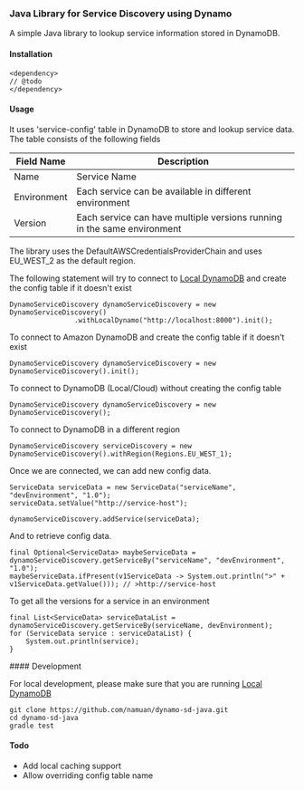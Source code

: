 ### Java Library for Service Discovery using Dynamo

A simple Java library to lookup service information stored in DynamoDB.

#### Installation

```
<dependency>
// @todo
</dependency>
```

#### Usage

It uses 'service-config' table in DynamoDB to store and lookup service data. The table consists of the following fields

Field Name | Description 
--- | ---
Name | Service Name
Environment | Each service can be available in different environment
Version | Each service can have multiple versions running in the same environment

The library uses the DefaultAWSCredentialsProviderChain and uses EU_WEST_2 as the default region.

The following statement will try to connect to [Local DynamoDB](http://docs.aws.amazon.com/amazondynamodb/latest/developerguide/Tools.DynamoDBLocal.html#Tools.DynamoDBLocal.DownloadingAndRunning) and create the config table if it doesn't exist

```
DynamoServiceDiscovery dynamoServiceDiscovery = new DynamoServiceDiscovery()
                .withLocalDynamo("http://localhost:8000").init();
```

To connect to Amazon DynamoDB and create the config table if it doesn't exist

```
DynamoServiceDiscovery dynamoServiceDiscovery = new DynamoServiceDiscovery().init();
```

To connect to DynamoDB (Local/Cloud) without creating the config table

```
DynamoServiceDiscovery dynamoServiceDiscovery = new DynamoServiceDiscovery();
```

To connect to DynamoDB in a different region

```
DynamoServiceDiscovery serviceDiscovery = new DynamoServiceDiscovery().withRegion(Regions.EU_WEST_1);
```

Once we are connected, we can add new config data.

```
ServiceData serviceData = new ServiceData("serviceName", "devEnvironment", "1.0");
serviceData.setValue("http://service-host");

dynamoServiceDiscovery.addService(serviceData);
```

And to retrieve config data.

```
final Optional<ServiceData> maybeServiceData = dynamoServiceDiscovery.getServiceBy("serviceName", "devEnvironment", "1.0");
maybeServiceData.ifPresent(v1ServiceData -> System.out.println(">" + v1ServiceData.getValue())); // >http://service-host
```

To get all the versions for a service in an environment

```
final List<ServiceData> serviceDataList = dynamoServiceDiscovery.getServiceBy(serviceName, devEnvironment);
for (ServiceData service : serviceDataList) {
	System.out.println(service);
}
```

#### Development

For local development, please make sure that you are running [Local DynamoDB](http://docs.aws.amazon.com/amazondynamodb/latest/developerguide/Tools.DynamoDBLocal.html#Tools.DynamoDBLocal.DownloadingAndRunning)

```
git clone https://github.com/namuan/dynamo-sd-java.git
cd dynamo-sd-java
gradle test
```

#### Todo

- Add local caching support
- Allow overriding config table name

